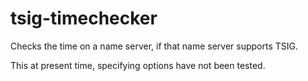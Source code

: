 # tsig-timechecker
Checks the time on a name server, if that name server supports TSIG.

This at present time, specifying options have not been tested.
